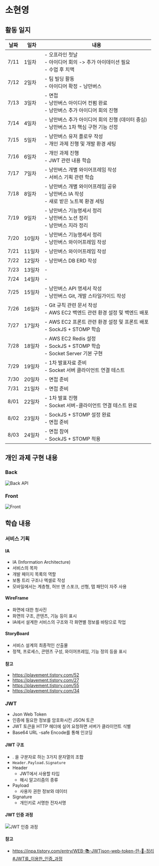 # 소현영

## 활동 일지

| 날짜 | 일차 | 내용 |
| --- | --- | --- |
| 7/11 | 1일차 | - 오프라인 첫날<br>- 아이디어 회의 -> 추가 아이데이션 필요<br>- 수업 후 치맥 |
| 7/12 | 2일차 | - 팀 빌딩 활동<br>- 아이디어 확정 - 낭만버스 |
| 7/13 | 3일차 | - 면접<br>- 낭만버스 아이디어 컨펌 완료<br>- 낭만버스 추가 아이디어 회의 진행 |
| 7/14 | 4일차 | - 낭만버스 추가 아이디어 회의 진행 (데이터 중심)<br>- 낭만버스 1차 핵심 구현 기능 선정 |
| 7/15 | 5일차 | - 낭만버스 유저 플로우 작성<br>- 개인 과제 진행 및 개발 환경 세팅 |
| 7/16 | 6일차 | - 개인 과제 진행<br>- JWT 관련 내용 학습 |
| 7/17 | 7일차 | - 낭만버스 개별 와이어프레임 작성<br>- 서비스 기획 관련 학습 |
| 7/18 | 8일차 | - 낭만버스 개별 와이어프레임 공유<br>- 낭만버스 IA 작성<br>- 새로 받은 노트북 환경 세팅 |
| 7/19 | 9일차 | - 낭만버스 기능명세서 정리<br>- 낭만버스 노션 정리<br>- 낭만버스 지라 정리 |
| 7/20 | 10일차 | - 낭만버스 기능명세서 정리<br>- 낭만버스 와이어프레임 작성 |
| 7/21 | 11일차 | - 낭만버스 와이어프레임 작성 |
| 7/22 | 12일차 | - 낭만버스 DB ERD 작성 |
| 7/23 | 13일차 | - |
| 7/24 | 14일차 | - |
| 7/25 | 15일차 | - 낭만버스 API 명세서 작성<br>- 낭만버스 Git, 개발 스타일가이드 작성 |
| 7/26 | 16일차 | - Git 규칙 관련 문서 작성<br>- AWS EC2 백엔드 관련 환경 설정 및 백엔드 배포 |
| 7/27 | 17일차 | - AWS EC2 프론트 관련 환경 설정 및 프론트 배포<br>- SockJS + STOMP 학습 |
| 7/28 | 18일차 | - AWS EC2 Redis 설정<br>- SockJS + STOMP 학습<br>- Socket Server 기본 구현 |
| 7/29 | 19일차 | - 1차 발표자료 준비<br>- Socket 서버 클라이언트 연결 테스트 |
| 7/30 | 20일차 | - 면접 준비 |
| 7/31 | 21일차 | - 면접 준비 |
| 8/01 | 22일차 | - 1차 발표 진행<br>- Socket 서버-클라이언트 연결 테스트 완료 |
| 8/02 | 23일차 | - SockJS + STOMP 설정 완료<br>- 면접 준비 |
| 8/03 | 24일차 | - 면접 참여<br>- SockJS + STOMP 적용 |

## 개인 과제 구현 내용

### Back

![Back API](images/image1.png)

### Front

![Front](images/image2.png)

## 학습 내용

### 서비스 기획

#### IA

- IA (Information Architecture)
- 서비스의 목차
- 개발 페이지 목록의 역할
- 보통 트리 구조나 엑셀로 작성
- 모바일에서는 계층형, 허브 앤 스포크, 선형, 탭 패턴이 자주 사용

#### WireFrame

- 화면에 대한 청사진
- 화면의 구조, 콘텐츠, 기능 등이 표시
- IA에서 설계한 서비스의 구조와 각 화면별 정보를 바탕으로 작업

#### StoryBoard

- 서비스 설계의 최종적인 산출물
- 정책, 프로세스, 콘텐츠 구성, 와이어프레임, 기능 정의 등을 표시

#### 참고

- https://plavement.tistory.com/52
- https://plavement.tistory.com/27
- https://plavement.tistory.com/55
- https://plavement.tistory.com/34

### JWT

- Json Web Token
- 인증에 필요한 정보를 암호화시킨 JSON 토큰
- JWT 토큰을 HTTP 헤더에 실어 요청하면 서버가 클라이언트 식별
- Base64 URL -safe Encode를 통해 인코딩

#### JWT 구조

- . 을 구분자로 하는 3가지 문자열의 조합
- `Header.Payload.Signature`
- Header
    - JWT에서 사용할 타입
    - 해시 알고리즘의 종류
- Payload
    - 사용자 권한 정보와 데이터
- Signature
    - 개인키로 서명한 전자서명

#### JWT 인증 과정

![JWT 인증 과정](images/image3.png)

#### 참고

- https://inpa.tistory.com/entry/WEB-📚-JWTjson-web-token-란-💯-정리#JWT를_이용한_인증_과정

